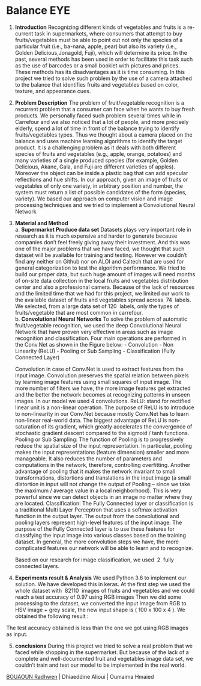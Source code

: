 
# Balance EYE

1. **Introduction**
    Recognizing different kinds of vegetables and fruits is a re-current task in
    supermarkets, where consumers that attempt to buy fruits/vegetables must be
    able to point out not only the species of a particular fruit (i.e., ba-nana, apple,
    pear) but also its variety (i.e., Golden Delicious,Jonagold, Fuji), which will
    determine its price. In the past, several methods has been used in order to
    facilitate this task such as the use of barcodes or a small booklet with pictures
    and prices. These methods has its disadvantages as it is time consuming. In
    this project we tried to solve such problem by the use of a camera attached to
    the balance that identifies fruits and vegetables based on color, texture, and
    appearance cues.
2. **Problem Description**
    The problem of fruit/vegetable recognition is a recurrent problem that a
    consumer can face when he wants to buy fresh products. We personally faced
    such problem several times while in Carrefour and we also noticed that a lot
    of people, and more precisely elderly, spend a lot of time in front of the
    balance trying to identify fruits/vegetables types. Thus we thought about a
    camera placed on the balance and uses machine learning algorithms to
    identify the target product.
    It is a challenging problem as it deals with both different species of fruits and
    vegetables (e.g., apple, orange, potatoes) and many varieties of a single
    produced species (for example, Golden Delicious, Akane, Gala, and Fuji are
    different varieties of apples). Moreover the object can be inside a plastic bag
    that can add specular reflections and hue shifts.
    In our approach, ​given an image of fruits or vegetables of only one variety, in
    arbitrary position and number, the system must return a list of possible
    candidates of the form (species, variety).
    We based our approach on computer vision and image processing techniques
    and we tried to implement a Convolutional Neural Network


3. **Material and Method**<br/>
   a.  **Supermarket Produce data set**
       Datasets plays very important role in research as it is much
       expensive and harder to generate because companies don’t feel
       freely giving away their investment.
       And this was one of the major problems that we have faced, we
       thought that such dataset will be available for training and testing.
       However we couldn’t find any neither on Github nor on ALOI and
       Caltech that are used for general categorization to test the algorithm
       performance. We tried to build our proper data, but such huge amount
       of images will need months of on-site data collection in the local fruits
       and vegetables distribution center and also a professional camera.
       Because of the lack of resources and the limited time that we had for
       this project, we limited our work to the available dataset ​of fruits and
       vegetables spread across  74  labels​. We selected, from a large data set of
       120  labels, only the types of fruits/vegetable that are most common in
       carrefour.<br/>
    b.  **Convolutional Neural Networks**
       To solve the problem of automatic fruit/vegetable recognition, we
       used the deep Convolutional Neural Network that have proven very
       effective in areas such as image recognition and classification. Four
       main operations are performed in the Conv.Net as shown in the Figure
       below:
          - Convolution
          - Non Linearity (ReLU)
          - Pooling or Sub Sampling
          - Classification (Fully Connected Layer)


    Convolution in case of Conv.Net is used to extract features from
    the input image. Convolution preserves the spatial relation between
    pixels by learning image features using small squares of input
    image. The more number of filters we have, the more image features
    get extracted and the better the network becomes at recognizing
    patterns in unseen images.
    In our model we used 4 convolutions.
    ReLU: stand for rectified linear unit is a non-linear operation. The
    purpose of ReLU is to introduce to non-linearity in our Conv.Net
    because mostly Conv.Net has to learn non-linear real-world data. The
    biggest advantage of ReLU is non-saturation of its gradient, which
    greatly accelerates the convergence of stochastic gradient
    descent compared to the sigmoid / tanh functions.
    Pooling or Sub Sampling: ​The function of Pooling is to progressively
    reduce the spatial size of the input representation. In particular,
    pooling makes the input representations (feature dimension) smaller
    and more manageable. It also reduces the number of parameters and
    computations in the network, therefore, controlling overfitting.
    Another advantage of pooling that it makes the network invariant to
    small transformations, distortions and translations in the input image
    (a small distortion in input will not change the output of Pooling –
    since we take the maximum / average value in a local neighborhood).
    This is very powerful since we can detect objects in an image no matter
    where they are located.
    Classification​: The Fully Connected layer or classification is a
    traditional Multi Layer Perceptron that uses a softmax activation
    function in the output layer.
    The output from the convolutional and pooling layers represent
    high-level features of the input image. The purpose of the Fully
    Connected layer is to use these features for classifying the input image
    into various classes based on the training dataset.
    In general, the more convolution steps we have, the more complicated
    features our network will be able to learn and to recognize.


    Based on our research for image classification, we used  2  fully
    connected layers.

4.  **Experiments result & Analysis**
    We used Python 3.6 to implement our solution. We have developed this in
    keras.
    At the first step we used the whole dataset with  82110  images of fruits and
    vegetables and we could reach a test accuracy of 0.97 using RGB images
    Then we did some processing to the dataset, we converted the input image
    from RGB to HSV image + grey scale, the new input shape is ( 100 x 100 x 4 ).
    We obtained the following result :

The test accuracy obtained is less than the one we got using RGB images as
input.

5. **conclusions**
    During this project we tried to solve a real problem that we faced while
    shopping in the supermarket. But because of the lack of a complete and
    well-documented fruit and vegetables image data set, we couldn’t train and
    test our model to be implemented in the real world.


[BOUAOUN Radhwen](https://www.linkedin.com/in/radhwen-bouaoun/) |
Dhiaeddine Alioui |
Oumaima Hmaied
